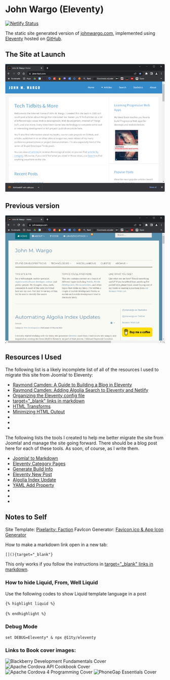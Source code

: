 # John Wargo (Eleventy)

[![Netlify Status](https://api.netlify.com/api/v1/badges/9c776198-312a-450e-a329-fbb33e7afa79/deploy-status)](https://app.netlify.com/sites/johnwargo/deploys)

The static site generated version of [johnwargo.com](https://johnwargo.com), implemented using [Eleventy](https://www.11ty.dev/) hosted on [GitHub](https://github.com/johnwargo/johnwargo-static-11ty).

## The Site at Launch

![Home Page 20230415](images/image-02.png)

## Previous version

![Home Page](images/image-01.png)

## Resources I Used

The following list is a likely incomplete list of all of the resources I used to migrate this site from Joomla! to Eleventy:

* [Raymond Camden: A Guide to Building a Blog in Eleventy](https://www.raymondcamden.com/2022/01/19/a-guide-to-building-a-blog-in-eleventy)
* [Raymond Camden: Adding Algolia Search to Eleventy and Netlify](https://www.raymondcamden.com/2020/06/24/adding-algolia-search-to-eleventy-and-netlify)
* [Organizing the Eleventy config file](https://www.lenesaile.com/en/blog/organizing-the-eleventy-config-file/)
* [target="_blank" links in markdown](https://github.com/11ty/eleventy/issues/2301)
* [HTML Transforms](https://learneleventyfromscratch.com/lesson/31.html#minifying-html-output)
* [Minimizing HTML Output](https://learneleventyfromscratch.com/lesson/31.html#minifying-html-output)
* []()
* []()
* []()

The following lists the tools I created to help me better migrate the site from Joomla! and manage the site going forward. There should be a blog post here for each of these tools. As soon, of course, as I write them.

* [Joomla! to Markdown](https://www.npmjs.com/package/joomla-to-markdown)
* [Eleventy Category Pages](https://www.npmjs.com/package/eleventy-category-pages)
* [Generate Build Info](https://www.npmjs.com/package/generate-build-info)
* [Eleventy New Post](https://www.npmjs.com/package/eleventy-new-post)
* [Algolia Index Update](https://www.npmjs.com/package/algolia-index-update)
* [YAML Add Property](https://www.npmjs.com/package/yaml-add-property)
* []()
* []()
* []()

## Notes to Self

Site Template: [Pixelarity: Faction](https://pixelarity.com/faction)
FavIcon Generator: [Favicon.ico & App Icon Generator](https://www.favicon-generator.org/)

How to make a markdown link open in a new tab: 

```markdown
[](){target="_blank"}
```

This only works if you follow the instructions in [target="_blank" links in markdown](https://github.com/11ty/eleventy/issues/2301).

### How to hide Liquid, From, Well Liquid

Use the following codes to show Liquid template language in a post

```liquid
{% highlight liquid %}

{% endhighlight %}
```
### Debug Mode

```shell
set DEBUG=Eleventy* & npx @11ty/eleventy
```

### Links to Book cover images:

![Blackberry Development Fundamentals Cover](/images/covers/bbdf-cover-160.png)
![Apache Cordova API Cookbook Cover](/images/covers/acac-cover-160.png)
![Apache Cordova 4 Programming Cover](/images/covers/ac4p-cover-160.png)
![PhoneGap Essentials Cover](/images/covers/phonegap-essentials-cover-160.png)
